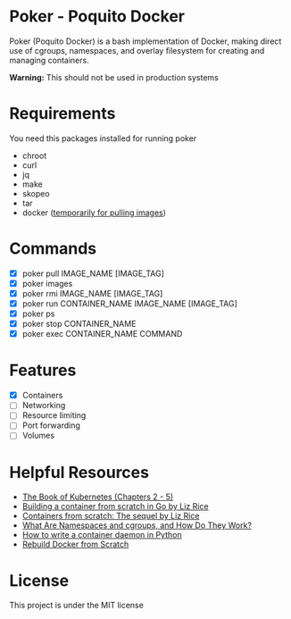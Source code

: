 # Poker - Poquito Docker

Poker (Poquito Docker) is a bash implementation of Docker, making direct use of cgroups, namespaces, and overlay filesystem for creating and managing containers.

**Warning:** This should not be used in production systems

# Requirements

You need this packages installed for running poker

* chroot
* curl
* jq
* make
* skopeo
* tar
* docker ([temporarily for pulling images](https://github.com/manoloesparta/poker/issues/1))

# Commands

- [x] poker pull IMAGE_NAME [IMAGE_TAG]
- [x] poker images
- [x] poker rmi IMAGE_NAME [IMAGE_TAG]
- [x] poker run CONTAINER_NAME IMAGE_NAME [IMAGE_TAG]
- [x] poker ps
- [x] poker stop CONTAINER_NAME 
- [x] poker exec CONTAINER_NAME COMMAND

# Features

- [x] Containers
- [ ] Networking
- [ ] Resource limiting
- [ ] Port forwarding
- [ ] Volumes

# Helpful Resources

* [The Book of Kubernetes (Chapters 2 - 5)](https://nostarch.com/book-kubernetes)
* [Building a container from scratch in Go by Liz Rice](https://www.youtube.com/watch?v=Utf-A4rODH8)
* [Containers from scratch: The sequel by Liz Rice](https://www.youtube.com/watch?v=_TsSmSu57Zo)
* [What Are Namespaces and cgroups, and How Do They Work?](https://www.nginx.com/blog/what-are-namespaces-cgroups-how-do-they-work/)
* [How to write a container daemon in Python](https://www.youtube.com/watch?v=I326bpbdvJo)
* [Rebuild Docker from Scratch](https://github.com/Fewbytes/rubber-docker)

# License

This project is under the MIT license
